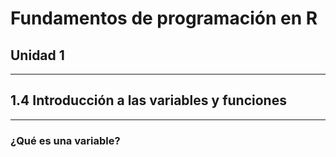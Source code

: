 # Fundamentos de programación en R

## Unidad 1

---

## 1.4 Introducción a las variables y funciones

---

### ¿Qué es una variable?

